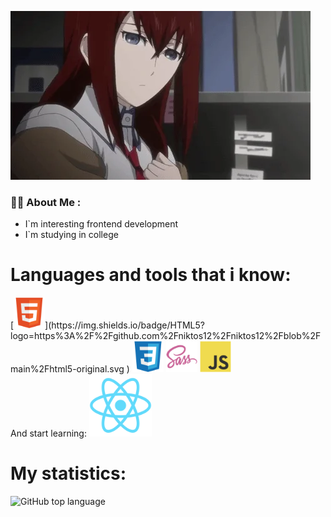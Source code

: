 ![Header](https://github.com/niktos12/niktos12/blob/main/giphy.webp)

### :man_technologist: About Me :

- I`m interesting frontend development
- I`m studying in college
# Languages and tools that i know:
<div>
  [<img src='https://github.com/niktos12/niktos12/blob/main/html5-original.svg' width="50" height="50">](https://img.shields.io/badge/HTML5?logo=https%3A%2F%2Fgithub.com%2Fniktos12%2Fniktos12%2Fblob%2Fmain%2Fhtml5-original.svg
)
  <img src='https://github.com/niktos12/niktos12/blob/main/css3-original.svg' width="50" height="50">
  <img src='https://github.com/niktos12/niktos12/blob/main/sass-original.svg' width="50" height="50">
  <img src='https://github.com/niktos12/niktos12/blob/main/javascript-original.svg' width="50" height="50">
</div>
And start learning:
<img src='https://github.com/niktos12/niktos12/blob/main/react-original.svg' width="100" height="100">

# My statistics:
![GitHub top language](https://img.shields.io/github/languages/top/niktos12/niktos12)

